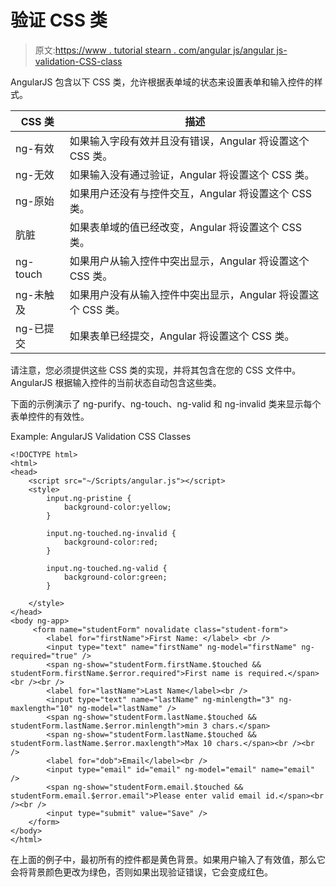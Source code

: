 # 验证 CSS 类

> 原文:[https://www . tutorial stearn . com/angular js/angular js-validation-CSS-class](https://www.tutorialsteacher.com/angularjs/angularjs-validation-css-classes)

AngularJS 包含以下 CSS 类，允许根据表单域的状态来设置表单和输入控件的样式。

| CSS 类 | 描述 |
| --- | --- |
| ng-有效 | 如果输入字段有效并且没有错误，Angular 将设置这个 CSS 类。 |
| ng-无效 | 如果输入没有通过验证，Angular 将设置这个 CSS 类。 |
| ng-原始 | 如果用户还没有与控件交互，Angular 将设置这个 CSS 类。 |
| 肮脏 | 如果表单域的值已经改变，Angular 将设置这个 CSS 类。 |
| ng-touch | 如果用户从输入控件中突出显示，Angular 将设置这个 CSS 类。 |
| ng-未触及 | 如果用户没有从输入控件中突出显示，Angular 将设置这个 CSS 类。 |
| ng-已提交 | 如果表单已经提交，Angular 将设置这个 CSS 类。 |

请注意，您必须提供这些 CSS 类的实现，并将其包含在您的 CSS 文件中。AngularJS 根据输入控件的当前状态自动包含这些类。

下面的示例演示了 ng-purify、ng-touch、ng-valid 和 ng-invalid 类来显示每个表单控件的有效性。

Example: AngularJS Validation CSS Classes

```
<!DOCTYPE html>
<html>
<head>
    <script src="~/Scripts/angular.js"></script>
    <style>
        input.ng-pristine {
            background-color:yellow;
        }

        input.ng-touched.ng-invalid {
            background-color:red;
        }

        input.ng-touched.ng-valid {
            background-color:green;
        }

    </style>
</head>
<body ng-app>
     <form name="studentForm" novalidate class="student-form">
        <label for="firstName">First Name: </label> <br />
        <input type="text" name="firstName" ng-model="firstName" ng-required="true" /> 
        <span ng-show="studentForm.firstName.$touched && studentForm.firstName.$error.required">First name is required.</span><br /><br />
        <label for="lastName">Last Name</label><br />
        <input type="text" name="lastName" ng-minlength="3" ng-maxlength="10" ng-model="lastName" />
        <span ng-show="studentForm.lastName.$touched && studentForm.lastName.$error.minlength">min 3 chars.</span>
        <span ng-show="studentForm.lastName.$touched && studentForm.lastName.$error.maxlength">Max 10 chars.</span><br /><br />
        <label for="dob">Email</label><br />
        <input type="email" id="email" ng-model="email" name="email" />
        <span ng-show="studentForm.email.$touched && studentForm.email.$error.email">Please enter valid email id.</span><br /><br />
        <input type="submit" value="Save" />
    </form>
</body>
</html>
```

在上面的例子中，最初所有的控件都是黄色背景。如果用户输入了有效值，那么它会将背景颜色更改为绿色，否则如果出现验证错误，它会变成红色。